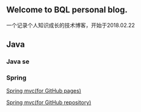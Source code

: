 ## Welcome to BQL personal blog.
一个记录个人知识成长的技术博客，开始于2018.02.22

## Java
### Java se
### Spring
[Spring mvc(for GitHub pages)](Spring)

[Spring mvc(for GitHub repository)](Spring.md)
